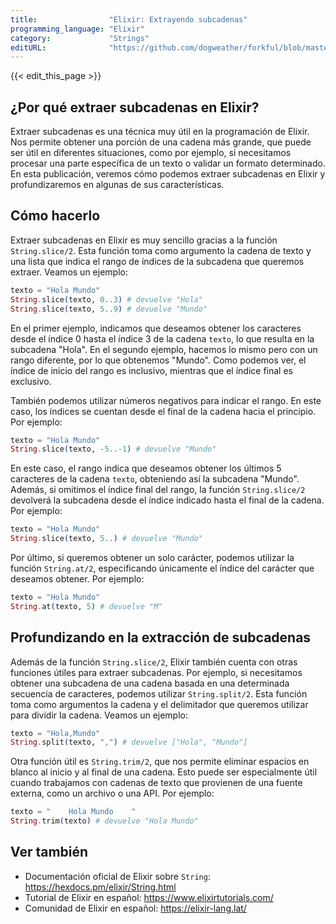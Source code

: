```yaml
---
title:                "Elixir: Extrayendo subcadenas"
programming_language: "Elixir"
category:             "Strings"
editURL:              "https://github.com/dogweather/forkful/blob/master/content/es/elixir/extracting-substrings.md"
---
```


{{< edit_this_page >}}

## ¿Por qué extraer subcadenas en Elixir?

Extraer subcadenas es una técnica muy útil en la programación de Elixir. Nos permite obtener una porción de una cadena más grande, que puede ser útil en diferentes situaciones, como por ejemplo, si necesitamos procesar una parte específica de un texto o validar un formato determinado. En esta publicación, veremos cómo podemos extraer subcadenas en Elixir y profundizaremos en algunas de sus características.

## Cómo hacerlo

Extraer subcadenas en Elixir es muy sencillo gracias a la función `String.slice/2`. Esta función toma como argumento la cadena de texto y una lista que indica el rango de índices de la subcadena que queremos extraer. Veamos un ejemplo:

```Elixir
texto = "Hola Mundo"
String.slice(texto, 0..3) # devuelve "Hola"
String.slice(texto, 5..9) # devuelve "Mundo"
```

En el primer ejemplo, indicamos que deseamos obtener los caracteres desde el índice 0 hasta el índice 3 de la cadena `texto`, lo que resulta en la subcadena "Hola". En el segundo ejemplo, hacemos lo mismo pero con un rango diferente, por lo que obtenemos "Mundo". Como podemos ver, el índice de inicio del rango es inclusivo, mientras que el índice final es exclusivo.

También podemos utilizar números negativos para indicar el rango. En este caso, los índices se cuentan desde el final de la cadena hacia el principio. Por ejemplo:

```Elixir
texto = "Hola Mundo"
String.slice(texto, -5..-1) # devuelve "Mundo"
```

En este caso, el rango indica que deseamos obtener los últimos 5 caracteres de la cadena `texto`, obteniendo así la subcadena "Mundo". Además, si omitimos el índice final del rango, la función `String.slice/2` devolverá la subcadena desde el índice indicado hasta el final de la cadena. Por ejemplo:

```Elixir
texto = "Hola Mundo"
String.slice(texto, 5..) # devuelve "Mundo"
```

Por último, si queremos obtener un solo carácter, podemos utilizar la función `String.at/2`, especificando únicamente el índice del carácter que deseamos obtener. Por ejemplo:

```Elixir
texto = "Hola Mundo"
String.at(texto, 5) # devuelve "M"
```

## Profundizando en la extracción de subcadenas

Además de la función `String.slice/2`, Elixir también cuenta con otras funciones útiles para extraer subcadenas. Por ejemplo, si necesitamos obtener una subcadena de una cadena basada en una determinada secuencia de caracteres, podemos utilizar `String.split/2`. Esta función toma como argumentos la cadena y el delimitador que queremos utilizar para dividir la cadena. Veamos un ejemplo:

```Elixir
texto = "Hola,Mundo"
String.split(texto, ",") # devuelve ["Hola", "Mundo"]
```

Otra función útil es `String.trim/2`, que nos permite eliminar espacios en blanco al inicio y al final de una cadena. Esto puede ser especialmente útil cuando trabajamos con cadenas de texto que provienen de una fuente externa, como un archivo o una API. Por ejemplo:

```Elixir
texto = "    Hola Mundo    "
String.trim(texto) # devuelve "Hola Mundo"
```

## Ver también

- Documentación oficial de Elixir sobre `String`: https://hexdocs.pm/elixir/String.html
- Tutorial de Elixir en español: https://www.elixirtutorials.com/
- Comunidad de Elixir en español: https://elixir-lang.lat/